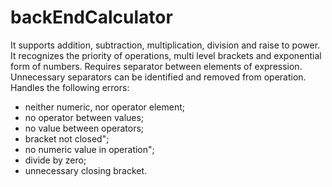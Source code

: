 # backEndCalculator
It supports addition, subtraction, multiplication, division and raise to power. It recognizes the priority of operations, multi level brackets and exponential form of numbers. Requires separator between elements of expression. Unnecessary separators can be identified and removed from operation.
Handles the following errors:
- neither numeric, nor operator element;
- no operator between values;
- no value between operators;
- bracket not closed";
- no numeric value in operation";
- divide by zero;
- unnecessary closing bracket. 